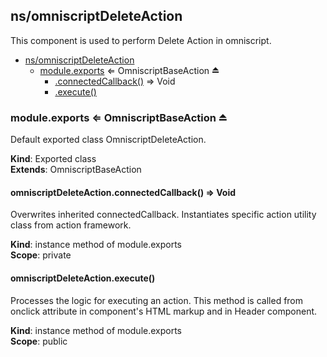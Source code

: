 ## ns/omniscriptDeleteAction

This component is used to perform Delete Action in omniscript.

- [ns/omniscriptDeleteAction](#markdown-header-nsomniscriptdeleteaction)
  - [module.exports](#markdown-header-moduleexports-omniscriptbaseaction) ⇐ OmniscriptBaseAction ⏏
    - [.connectedCallback()](#markdown-header-omniscriptdeleteactionconnectedcallback-void) ⇒ Void
    - [.execute()](#markdown-header-omniscriptdeleteactionexecute)

### module.exports ⇐ OmniscriptBaseAction ⏏

Default exported class OmniscriptDeleteAction.

**Kind**: Exported class  
**Extends**: OmniscriptBaseAction

#### omniscriptDeleteAction.connectedCallback() ⇒ Void

Overwrites inherited connectedCallback. Instantiates specific action utility class from action
framework.

**Kind**: instance method of module.exports  
**Scope**: private

#### omniscriptDeleteAction.execute()

Processes the logic for executing an action. This method is called from onclick attribute in
component's HTML markup and in Header component.

**Kind**: instance method of module.exports  
**Scope**: public
